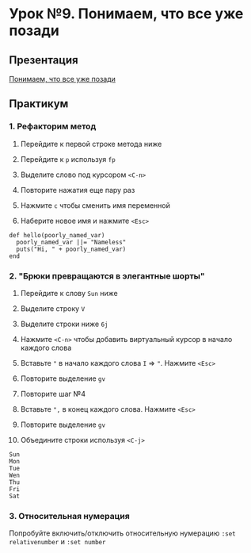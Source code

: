 # Урок №9. Понимаем, что все уже позади

## Презентация

[Понимаем, что все уже позади](https://www.dropbox.com/s/0476levoa87r7m3/%D0%9F%D0%BE%D0%BD%D0%B8%D0%BC%D0%B0%D0%B5%D0%BC%2C%20%D1%87%D1%82%D0%BE%20%D0%B2%D1%81%D0%B5%20%D1%83%D0%B6%D0%B5%20%D0%BF%D0%BE%D0%B7%D0%B0%D0%B4%D0%B8.pdf)

## Практикум

### 1. Рефакторим метод

  1. Перейдите к первой строке метода ниже

  2. Перейдите к `p` используя `fp`

  3. Выделите слово под курсором `<C-n>`

  4. Повторите нажатия еще пару раз

  5. Нажмите `c` чтобы сменить имя переменной

  6. Наберите новое имя и нажмите `<Esc>`

```
def hello(poorly_named_var)
  poorly_named_var ||= "Nameless"
  puts("Hi, " + poorly_named_var)
end
```

### 2. "Брюки превращаются в элегантные шорты"

  1. Перейдите к слову `Sun` ниже

  2. Выделите строку `V`

  3. Выделите строки ниже `6j`

  4. Нажмите `<C-n>` чтобы добавить виртуальный курсор в начало каждого
     слова

  5. Вставьте `"` в начало каждого слова `I` => `"`. Нажмите `<Esc>`

  6. Повторите выделение `gv`

  7. Повторите шаг №4

  8. Вставьте `",` в конец каждого слова. Нажмите `<Esc>`

  9. Повторите выделение `gv`

  10. Объедините строки используя `<C-j>`

```
Sun
Mon
Tue
Wen
Thu
Fri
Sat
```

### 3. Отноcительная нумерация

  Попробуйте включить/отключить относительную нумерацию `:set
   relativenumber` и `:set number`

